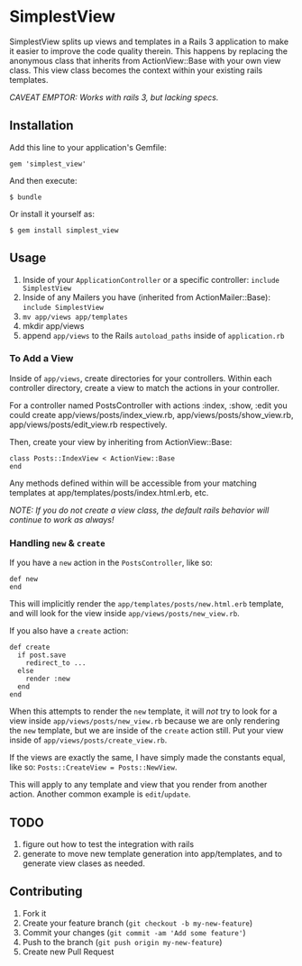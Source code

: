 # SimplestView

SimplestView splits up views and templates in a Rails 3 application to make it easier to improve the code quality therein.
This happens by replacing the anonymous class that inherits from ActionView::Base with your own view class.
This view class becomes the context within your existing rails templates.

_CAVEAT EMPTOR: Works with rails 3, but lacking specs._

## Installation

Add this line to your application's Gemfile:

    gem 'simplest_view'

And then execute:

    $ bundle

Or install it yourself as:

    $ gem install simplest_view

## Usage

1. Inside of your `ApplicationController` or a specific controller: `include SimplestView`
2. Inside of any Mailers you have (inherited from ActionMailer::Base): `include SimplestView`
3. `mv app/views app/templates`
4. mkdir app/views
5. append `app/views` to the Rails `autoload_paths` inside of `application.rb`

### To Add a View ###

Inside of `app/views`, create directories for your controllers. Within each controller directory, create a view to match the actions in your controller.

For a controller named PostsController with actions :index, :show, :edit you could create app/views/posts/index_view.rb, app/views/posts/show_view.rb, app/views/posts/edit_view.rb respectively.

Then, create your view by inheriting from ActionView::Base:

```
class Posts::IndexView < ActionView::Base
end
```

Any methods defined within will be accessible from your matching templates at app/templates/posts/index.html.erb, etc.

_NOTE: If you do not create a view class, the default rails behavior will continue to work as always!_

### Handling `new` & `create` ###

If you have a `new` action in the `PostsController`, like so:

```
def new
end
```

This will implicitly render the `app/templates/posts/new.html.erb` template, and will look for the view inside `app/views/posts/new_view.rb`.

If you also have a `create` action:

```
def create
  if post.save
    redirect_to ...
  else
    render :new
  end
end
```

When this attempts to render the `new` template, it will _not_ try to look for a view inside `app/views/posts/new_view.rb` because we are only rendering the `new` template, but we are inside of the `create` action still. Put your view inside of `app/views/posts/create_view.rb`.

If the views are exactly the same, I have simply made the constants equal, like so: `Posts::CreateView = Posts::NewView`.

This will apply to any template and view that you render from another action. Another common example is `edit`/`update`.

## TODO

1. figure out how to test the integration with rails
2. generate to move new template generation into app/templates, and to generate view clases as needed.

## Contributing

1. Fork it
2. Create your feature branch (`git checkout -b my-new-feature`)
3. Commit your changes (`git commit -am 'Add some feature'`)
4. Push to the branch (`git push origin my-new-feature`)
5. Create new Pull Request
